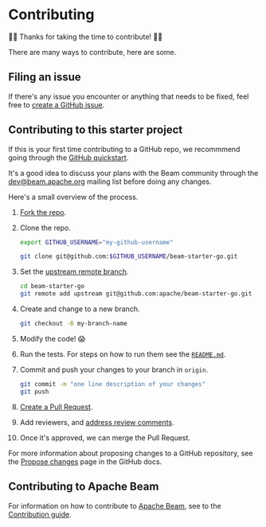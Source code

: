 # Contributing

🎉🎊 Thanks for taking the time to contribute! 🎉🎊

There are many ways to contribute, here are some.

## Filing an issue

If there's any issue you encounter or anything that needs to be fixed, feel free to [create a GitHub issue](https://github.com/apache/beam-starter-go/issues).

## Contributing to this starter project

If this is your first time contributing to a GitHub repo,
we recommmend going through the
[GitHub quickstart](https://docs.github.com/en/get-started/quickstart/hello-world).

It's a good idea to discuss your plans with the Beam community through the dev@beam.apache.org mailing list before doing any changes.

Here's a small overview of the process.

1. [Fork the repo](https://docs.github.com/en/get-started/quickstart/fork-a-repo).

1. Clone the repo.

    ```sh
    export GITHUB_USERNAME="my-github-username"

    git clone git@github.com:$GITHUB_USERNAME/beam-starter-go.git
    ```

1. Set the [upstream remote branch](https://docs.github.com/en/pull-requests/collaborating-with-pull-requests/working-with-forks/configuring-a-remote-for-a-fork).

    ```sh
    cd beam-starter-go
    git remote add upstream git@github.com:apache/beam-starter-go.git
    ```

1. Create and change to a new branch.

    ```sh
    git checkout -B my-branch-name
    ```

1. Modify the code! 😱

1. Run the tests. For steps on how to run them see the [`README.md`](README.md).

1. Commit and push your changes to your branch in `origin`.

    ```sh
    git commit -m "one line description of your changes"
    git push
    ```

1. [Create a Pull Request](https://docs.github.com/en/pull-requests/collaborating-with-pull-requests/proposing-changes-to-your-work-with-pull-requests/creating-a-pull-request).

1. Add reviewers, and [address review comments](https://docs.github.com/en/pull-requests/collaborating-with-pull-requests/reviewing-changes-in-pull-requests).

1. Once it's approved, we can merge the Pull Request.

For more information about proposing changes to a GitHub repository, see the
[Propose changes](https://docs.github.com/en/pull-requests/collaborating-with-pull-requests/proposing-changes-to-your-work-with-pull-requests/about-branches)
page in the GitHub docs.

## Contributing to Apache Beam

For information on how to contribute to
[Apache Beam](https://github.com/apache/beam), see to the
[Contribution guide](https://beam.apache.org/contribute/).

